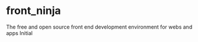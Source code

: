 # front_ninja
The free and open source front end development environment for webs and apps
 Initial
